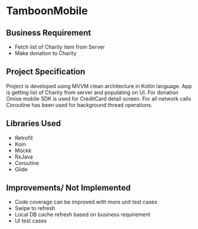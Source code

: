 # TamboonMobile

## Business Requirement

  * Fetch list of Charity item from Server
  * Make donation to Charity
  
## Project Specification

  Project is developed using MVVM clean architecture in Kotlin language. App is getting list of Charity from server and populating on UI. 
  For donation Omise mobile SDK is used for CreditCard detail screen. For all network calls Coroutine has been used for background thread operations.
  
## Libraries Used
  
  * Retrofit
  * Koin
  * Mockk
  * RxJava
  * Coroutine
  * Glide
  
## Improvements/ Not Implemented

  * Code coverage can be improved with more unit test cases
  * Swipe to refresh
  * Local DB cache refresh based on business requirement
  * UI test cases
